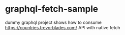 # graphql-fetch-sample
dummy graphql project shows how to consume https://countries.trevorblades.com/ API with native fetch
